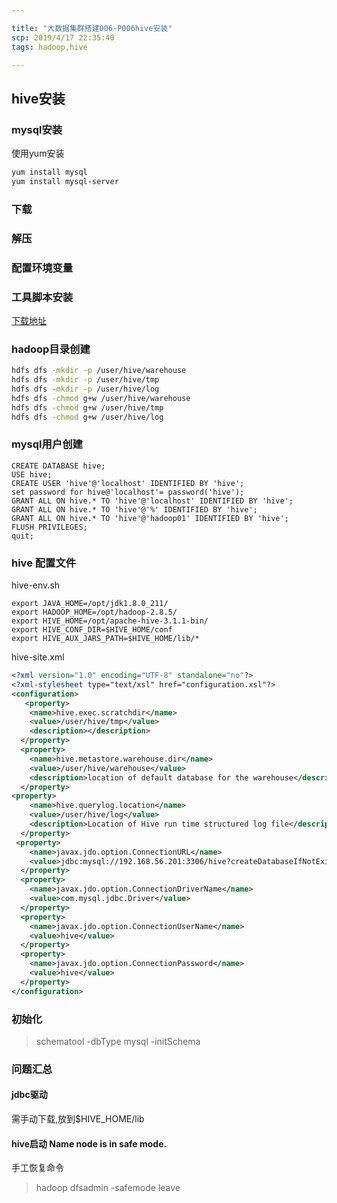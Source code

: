 ```yaml
---

title: "大数据集群搭建006-P006hive安装"
scp: 2019/4/17 22:35:40
tags: hadoop,hive

---
```


## hive安装

### mysql安装

使用yum安装
```bash
yum install mysql
yum install mysql-server
```

### 下载
### 解压
### 配置环境变量
### 工具脚本安装

[下载地址](https://github.com/whyisee/Hadoop-Cluster-Easy/releases/download/P003/remote_install_software.sh)

### hadoop目录创建
```bash
hdfs dfs -mkdir -p /user/hive/warehouse
hdfs dfs -mkdir -p /user/hive/tmp
hdfs dfs -mkdir -p /user/hive/log
hdfs dfs -chmod g+w /user/hive/warehouse
hdfs dfs -chmod g+w /user/hive/tmp
hdfs dfs -chmod g+w /user/hive/log
```

### mysql用户创建
```mysql
CREATE DATABASE hive; 
USE hive; 
CREATE USER 'hive'@'localhost' IDENTIFIED BY 'hive';
set password for hive@'localhost'= password('hive');
GRANT ALL ON hive.* TO 'hive'@'localhost' IDENTIFIED BY 'hive'; 
GRANT ALL ON hive.* TO 'hive'@'%' IDENTIFIED BY 'hive'; 
GRANT ALL ON hive.* TO 'hive'@'hadoop01' IDENTIFIED BY 'hive'; 
FLUSH PRIVILEGES; 
quit;
```


### hive 配置文件
hive-env.sh
```shell
export JAVA_HOME=/opt/jdk1.8.0_211/
export HADOOP_HOME=/opt/hadoop-2.8.5/
export HIVE_HOME=/opt/apache-hive-3.1.1-bin/
export HIVE_CONF_DIR=$HIVE_HOME/conf
export HIVE_AUX_JARS_PATH=$HIVE_HOME/lib/*
```
hive-site.xml
```xml
<?xml version="1.0" encoding="UTF-8" standalone="no"?>
<?xml-stylesheet type="text/xsl" href="configuration.xsl"?>
<configuration>
   <property>
    <name>hive.exec.scratchdir</name>
    <value>/user/hive/tmp</value>
    <description></description>
  </property>
  <property>
    <name>hive.metastore.warehouse.dir</name>
    <value>/user/hive/warehouse</value>
    <description>location of default database for the warehouse</description>
  </property>
<property>
    <name>hive.querylog.location</name>
    <value>/user/hive/log</value>
    <description>Location of Hive run time structured log file</description>
  </property>
 <property>
    <name>javax.jdo.option.ConnectionURL</name>
    <value>jdbc:mysql://192.168.56.201:3306/hive?createDatabaseIfNotExist=true</value>
  </property>
  <property>
    <name>javax.jdo.option.ConnectionDriverName</name>
    <value>com.mysql.jdbc.Driver</value>
  </property>
  <property>
    <name>javax.jdo.option.ConnectionUserName</name>
    <value>hive</value>
  </property>
  <property>
    <name>javax.jdo.option.ConnectionPassword</name>
    <value>hive</value>
  </property>
</configuration>

```

### 初始化
>schematool -dbType mysql -initSchema

### 问题汇总
#### jdbc驱动
需手动下载,放到$HIVE_HOME/lib 
#### hive启动 Name node is in safe mode.
手工恢复命令
>hadoop dfsadmin -safemode leave 